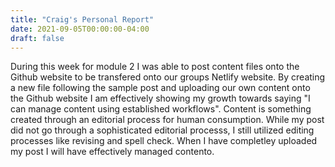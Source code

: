 ```yaml
---
title: "Craig's Personal Report"
date: 2021-09-05T00:00:00-04:00
draft: false
---
```


During this week for module 2 I was able to post content files onto the Github website to be transfered onto our groups Netlify website. By creating a new file following the sample post and uploading our own content onto the Github website I am effectively showing my growth towards saying "I can manage content using established workflows". Content is something created through an editorial process for human consumption. While my post did not go through a sophisticated editorial processs, I still utilized editing processes like revising and spell check. When I have completley uploaded my post I will have effectively managed contento.
